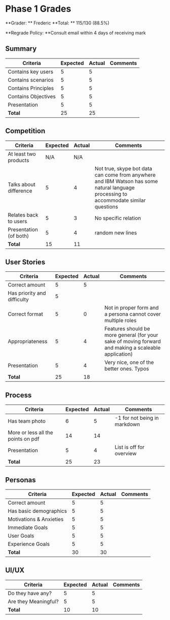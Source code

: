 # Phase 1 Grades
**Grader: ** Frederic
**Total: ** 115/130 (88.5%)

**Regrade Policy: **Consult email within 4 days of receiving mark

## Summary
| Criteria | Expected | Actual | Comments |
| --- | --- | --- | --- |
| Contains key users | 5 | 5 |  |
| Contains scenarios | 5 | 5 |  |
| Contains Principles | 5 | 5 |  |
| Contains Objectives | 5 | 5 |  |
| Presentation | 5 | 5 |  |
| **Total** | 25 | 25 |  |

## Competition
| Criteria | Expected | Actual | Comments |
| --- | --- | --- | --- |
| At least two products | N/A | N/A |  |
| Talks about difference | 5 | 4 | Not true, skype bot data can come from anywhere and IBM Watson has some natural language processing to accommodate similar questions |
| Relates back to users | 5 | 3 | No specific relation |
| Presentation (of both) | 5 | 4 | random new lines |
| **Total** | 15 | 11 |  |

## User Stories
| Criteria | Expected | Actual | Comments |
| --- | --- | --- | --- |
| Correct amount | 5 | 5 |  |
| Has priority and difficulty | 5 |  |  |
| Correct format | 5 | 0 | Not in proper form and a persona cannot cover multiple roles |
| Appropriateness | 5 | 4 | Features should be more general (for your sake of moving forward and making a scaleable application) |
| Presentation | 5 | 4 | Very nice, one of the better ones. Typos |
| **Total** | 25 | 18 |  |

## Process
| Criteria | Expected | Actual | Comments |
| --- | --- | --- | --- |
| Has team photo | 6 | 5 | -1 for not being in markdown |
| More or less all the points on pdf | 14 | 14 |  |
| Presentation | 5 | 4 | List is off for overview |
| **Total** | 25 | 23 |  |

## Personas
| Criteria | Expected | Actual | Comments |
| --- | --- | --- | --- |
| Correct amount | 5 | 5 |  |
| Has basic demographics | 5 | 5 |  |
| Motivations & Anxieties | 5 | 5 |  |
| Immediate Goals | 5 | 5 |  |
| User Goals | 5 | 5 |  |
| Experience Goals | 5 | 5 |  |
| **Total** | 30 | 30 |  |

## UI/UX
| Criteria | Expected | Actual | Comments |
| --- | --- | --- | --- |
| Do they have any? | 5 | 5 |  |
| Are they Meaningful? | 5 | 5 |  |
| **Total** | 10 | 10 |  |